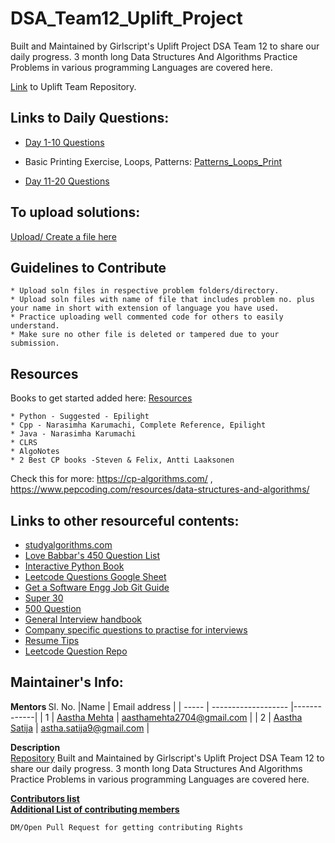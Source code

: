# DSA_Team12_Uplift_Project
Built and Maintained by Girlscript's Uplift Project DSA Team 12  to share our daily progress. 3 month long Data Structures And Algorithms Practice Problems in various programming Languages are covered here.

[Link](https://github.com/AasthaGithub/data-structures/tree/Team-DS12) to Uplift Team Repository.<br>

## Links to Daily Questions:

* [Day 1-10 Questions](https://github.com/AasthaGithub/DSA_Team12_Uplift_Project/blob/master/ReadME_1to10.md) 
- Basic Printing Exercise, Loops, Patterns: [Patterns_Loops_Print](https://github.com/AasthaGithub/DSA_Team12_Uplift_Project/tree/master/Loops_Patterns_Print)

* [Day 11-20 Questions](https://github.com/AasthaGithub/DSA_Team12_Uplift_Project/blob/master/Loops_Patterns_Print/InputOutput/ReadME.md) 

## To upload solutions:
[Upload/ Create a file here](https://github.com/AasthaGithub/DSA_Team12_Uplift_Project/tree/master/Loops_Patterns_Print/InputOutput)

## Guidelines to Contribute
```
* Upload soln files in respective problem folders/directory.
* Upload soln files with name of file that includes problem no. plus your name in short with extension of language you have used.
* Practice uploading well commented code for others to easily understand.
* Make sure no other file is deleted or tampered due to your submission.
```
## Resources

Books to get started added here: [Resources](https://github.com/AasthaGithub/DSA_Team12_Uplift_Project/tree/master/Resources)
```
* Python - Suggested - Epilight
* Cpp - Narasimha Karumachi, Complete Reference, Epilight
* Java - Narasimha Karumachi
* CLRS
* AlgoNotes
* 2 Best CP books -Steven & Felix, Antti Laaksonen
```
Check this for more: https://cp-algorithms.com/ , https://www.pepcoding.com/resources/data-structures-and-algorithms/

## Links to other resourceful contents: 
- [studyalgorithms.com](https://studyalgorithms.com/site-map/)
- [Love Babbar's 450 Question List](https://www.youtube.com/redirect?q=https%3A%2F%2Fdrive.google.com%2Ffile%2Fd%2F1FMdN_OCfOI0iAeDlqswCiC2DZzD4nPsb%2Fview%3Fusp%3Dsharing&v=4iFALQ1ACdA&event=video_description&redir_token=QUFFLUhqbk5UNjFJeDVQc01kZjVmRDJUUl9LaHFodHdrQXxBQ3Jtc0trT2pYTXlNMFNLS1NFaDdHaXVWVWJfS0pRUGpSbVFBMG52US0wRjFBRU5sS1NpTk1EaHhEaDUyNk5wak1MNF9ianFKUm5GTEY0YVZvMlVTSUlfY0NxQjAtM2U2TWpMdUJnVmhNZDkxQkNXUkpjUlUxcw%3D%3D)
- [Interactive Python Book](https://runestone.academy/runestone/books/published/pythonds/index.html)
- [Leetcode Questions Google Sheet](https://lnkd.in/d2NHt-2)
- [Get a Software Engg Job Git Guide](https://github.com/workattech/get-a-software-engineering-job)
- [Super 30](https://docs.google.com/spreadsheets/d/1O_qwBKEESxXos-4auFjiU56RemuF2Fic--Mm7ABPvHA/edit#gid=0)<br>
- [500 Question](https://docs.google.com/spreadsheets/u/1/d/1XdXJbn9NC7fx1CeavItkxR0Yos8rQAC9xXjnH4-f6Eg/htmlview#)<br>
- [General Interview handbook](https://yangshun.github.io/tech-interview-handbook/introduction)<br>
- [Company specific questions to practise for interviews](https://github.com/MysteryVaibhav/leetcode_company_wise_questions)<br>
- [Resume Tips](https://docs.google.com/document/d/1fYRfhdeZ3dcfxmo82RK2gBMDB-Pemd-rMfBUNfS3QO8/edit?usp=sharing)<br>
- [Leetcode Question Repo](https://lnkd.in/d2NHt-2)

## Maintainer's Info:
<b> Mentors </b>
Sl. No. |Name                 |  Email address       | 
| ----- | ------------------- |-------------| 
| 1 | [Aastha Mehta](https://github.com/AasthaGithub/)    | aasthamehta2704@gmail.com |
| 2 | [Aastha Satija](https://github.com/AasthaSatija/) | astha.satija9@gmail.com |

<b> Description </b>
<br>
[Repository](https://github.com/AasthaGithub/DSA_Team12_Uplift_Project) Built and Maintained by Girlscript's Uplift Project DSA Team 12 to share our daily progress. 
3 month long Data Structures And Algorithms Practice Problems in various programming Languages are covered here.

<b> [Contributors list](https://github.com/AasthaGithub/data-structures/blob/Team-DS12/Team%20DS12%20Details.csv) </b><br>
<b> [Additional List of contributing members](https://github.com/AasthaGithub/data-structures/blob/Team-DS12/Names.csv) </b> <br> 
```
DM/Open Pull Request for getting contributing Rights
```
